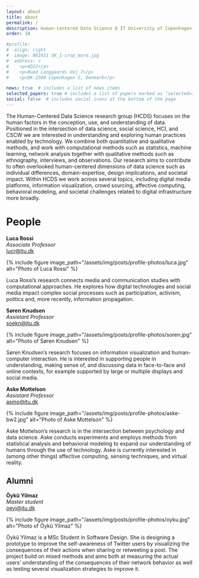 ```yaml
---
layout: about
title: about
permalink: /
description: Human-Centered Data Science @ IT University of Copenhagen.
order: 10

#profile:
#  align: right
#  image: 081021 SK_1-crop_more.jpg
#  address: >
#    <p>4D22</p>
#    <p>Rued Langgaards Vej 7</p>
#    <p>DK-2300 Copenhagen S, Denmark</p>

news: true  # includes a list of news items
selected_papers: true # includes a list of papers marked as "selected={true}"
social: false  # includes social icons at the bottom of the page
---
```


The Human-Centered Data Science research group (HCDS) focuses on the human factors in the conception, use, and understanding of data. Positioned in the intersection of data science, social science, HCI, and CSCW we are interested in understanding and exploring human practices enabled by technology. We combine both quantitative and qualitative methods, and work with computational methods such as statistics, machine learning, network analysis together with qualitative methods such as ethnography, interviews, and observations. Our research aims to contribute to often overlooked human-centered dimensions of data science such as individual differences, domain-expertise, design implications, and societal impact. Within HCDS we work across several topics, including digital media platforms, information visualization, crowd sourcing, affective computing, behavioral modeling, and societal challenges related to digital infrastructure more broadly.


# People

  **Luca Rossi**  
  *Associate Professor*  
  lucr@itu.dk

{% include figure image_path="/assets/img/posts/profile-photos/luca.jpg" alt="Photo of Luca Rossi" %}

Luca Rossi’s research connects media and communication studies with computational approaches. He explores how digital technologies and social media impact complex social processes such as participation, activism, politics and, more recently, information propagation.

**Søren Knudsen**  
*Assistant Professor*  
soekn@itu.dk

{% include figure image_path="/assets/img/posts/profile-photos/soren.jpg" alt="Photo of Søren Knudsen" %}

Søren Knudsen’s research focuses on information visualization and human-computer interaction. He is interested in supporting people in understanding, making sense of, and discussing data in face-to-face and online contexts, for example supported by large or multiple displays and social media.

**Aske Mottelson**  
*Assistant Professor*  
asmo@itu.dk

{% include figure image_path="/assets/img/posts/profile-photos/aske-bw2.jpg" alt="Photo of Aske Mottelson" %}

Aske Mottelson’s research is in the intersection between psychology and data science. Aske conducts experiments and employs methods from statistical analysis and behavioral modeling to expand our understanding of humans through the use of technology. Aske is currently interested in (among other things) affective computing, sensing techniques, and virtual reality.

## Alumni

**Öykü Yilmaz**  
*Master student*  
oeyi@itu.dk

{% include figure image_path="/assets/img/posts/profile-photos/oyku.jpg" alt="Photo of Öykü Yilmaz" %}

Öykü Yilmaz is a MSc Student in Software Design. She is designing a prototype to improve the self-awareness of Twitter users by visualizing the consequences of their actions when sharing or retweeting a post. The project build on mixed methods and aims both at measuring the actual users’ understanding of the consequences of their network behavior as well as testing several visualization strategies to improve it.
